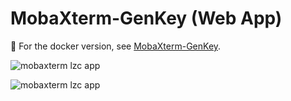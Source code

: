 # MobaXterm-GenKey (Web App)

🔗 For the docker version, see [MobaXterm-GenKey](https://github.com/lzcapp/MobaXterm-GenKey).

![mobaxterm lzc app](https://github.com/user-attachments/assets/8a47f65d-a8b7-4350-9ca9-2676fd7feab8)

![mobaxterm lzc app](https://github.com/user-attachments/assets/78e96058-ea5e-41f7-ab1b-a04f324ae88b)
